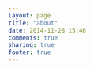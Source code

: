 ```yaml
---
layout: page
title: "about"
date: 2014-11-28 15:46
comments: true
sharing: true
footer: true
---
```

